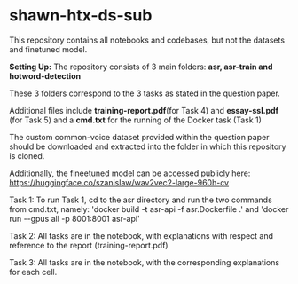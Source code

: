 # shawn-htx-ds-sub

This repository contains all notebooks and codebases, but not the datasets and finetuned model.


**Setting Up:**
The repository consists of 3 main folders:
**asr, asr-train and hotword-detection**

These 3 folders correspond to the 3 tasks as stated in the question paper.

Additional files include **training-report.pdf**(for Task 4) and **essay-ssl.pdf** (for Task 5) and a **cmd.txt** for the running of the Docker task (Task 1)

The custom common-voice dataset provided within the question paper should be downloaded and extracted into the folder in which this repository is cloned. 

Additionally, the fineetuned model can be accessed publicly here: https://huggingface.co/szanislaw/wav2vec2-large-960h-cv


Task 1:
To run Task 1, cd to the asr directory and run the two commands from cmd.txt, namely:
'docker build -t asr-api -f asr.Dockerfile .' and 'docker run --gpus all -p 8001:8001 asr-api'

Task 2:
All tasks are in the notebook, with explanations with respect and reference to the report (training-report.pdf)

Task 3:
All tasks are in the notebook, with the corresponding explanations for each cell.

